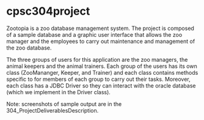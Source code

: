 # cpsc304project

Zootopia is a zoo database management system.  The project is composed of a sample database and a graphic user interface that allows the zoo manager and the employees to carry out maintenance and management of the zoo database.

The three groups of users for this application are the zoo managers, the animal keepers and the animal trainers.  Each group of the users has its own class (ZooMananger, Keeper, and Trainer) and each class contains methods specific to for members of each group to carry out their tasks. Moreover, each class has a JDBC Driver so they can interact with the oracle database (which we implement in the Driver class).

Note: screenshots of sample output are in the 304_ProjectDeliverablesDescription.
